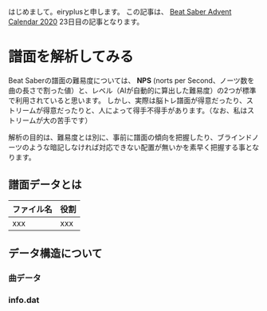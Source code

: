 はじめまして。eiryplusと申します。
この記事は、 [Beat Saber Advent Calendar 2020](https://adventar.org/calendars/5496) 23日目の記事となります。


# 譜面を解析してみる

Beat Saberの譜面の難易度については、 **NPS**  (norts per Second、ノーツ数を曲の長さで割った値）と、レベル（AIが自動的に算出した難易度）の2つが標準で利用されていると思います。
しかし、実際は脳トレ譜面が得意だったり、ストリームが得意だったりと、人によって得手不得手があります。（なお、私はストリームが大の苦手です）

解析の目的は、難易度とは別に、事前に譜面の傾向を把握したり、ブラインドノーツのような暗記しなければ対応できない配置が無いかを素早く把握する事となります。

## 譜面データとは

| ファイル名 | 役割 |
| --- | --- |
| xxx | xxx |

## データ構造について

### 曲データ

### info.dat
